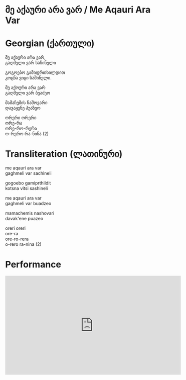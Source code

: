 # მე აქაური არა ვარ / Me Aqauri Ara Var

# Georgian (ქართული)

მე აქაური არა ვარ,  
გაღმელი ვარ საჩინელი  

გოგოებო გამიფრთხილდით  
კოცნა ვიცი საშინელი.  

მე აქოური არა ვარ  
გაღმელი ვარ ბუაძეო  

მამაჩემის ნაშოვარი  
დავაყენე პუაზეო  

ორერი ორერი   
ორე-რა  
ორე-რო-რერა  
ო-რერო რა-ნინა (2)  

# Transliteration (ლათინური)

me aqauri ara var  
gaghmeli var sachineli   

gogoebo gamiprthildit  
kotsna vitsi sashineli  

me aqauri ara var  
gaghmeli var buadzeo  

mamachemis nashovari  
davak'ene puazeo  

oreri oreri   
ore-ra  
ore-ro-rera  
o-rero ra-nina (2)

# Performance

<iframe width="560" height="315" src="https://www.youtube.com/embed/IU8fUtueI_w" title="Me Aqauri Ara Var - Georgian Folk Song" frameborder="0" allow="accelerometer; autoplay; clipboard-write; encrypted-media; gyroscope; picture-in-picture; web-share" allowfullscreen></iframe>
